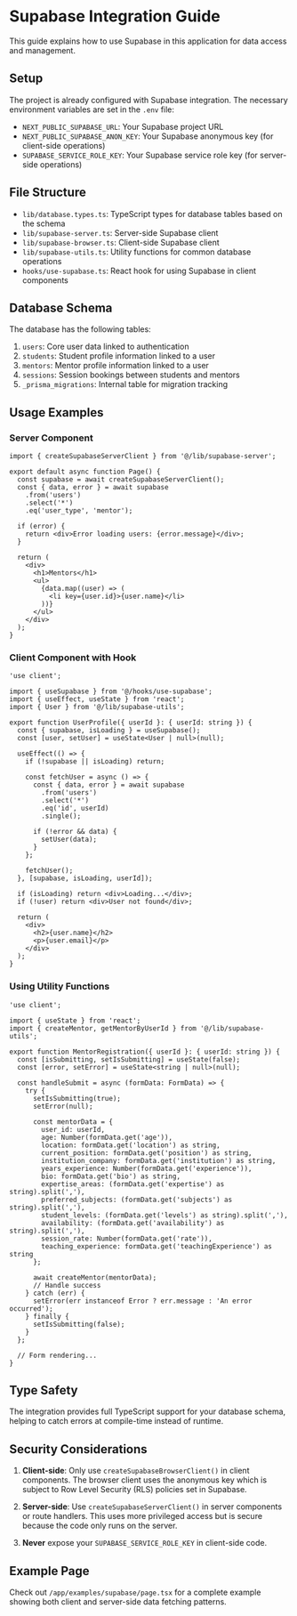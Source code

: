 # Supabase Integration Guide

This guide explains how to use Supabase in this application for data access and management.

## Setup

The project is already configured with Supabase integration. The necessary environment variables are set in the `.env` file:

- `NEXT_PUBLIC_SUPABASE_URL`: Your Supabase project URL
- `NEXT_PUBLIC_SUPABASE_ANON_KEY`: Your Supabase anonymous key (for client-side operations)
- `SUPABASE_SERVICE_ROLE_KEY`: Your Supabase service role key (for server-side operations)

## File Structure

- `lib/database.types.ts`: TypeScript types for database tables based on the schema
- `lib/supabase-server.ts`: Server-side Supabase client
- `lib/supabase-browser.ts`: Client-side Supabase client
- `lib/supabase-utils.ts`: Utility functions for common database operations
- `hooks/use-supabase.ts`: React hook for using Supabase in client components

## Database Schema

The database has the following tables:

1. `users`: Core user data linked to authentication
2. `students`: Student profile information linked to a user
3. `mentors`: Mentor profile information linked to a user
4. `sessions`: Session bookings between students and mentors
5. `_prisma_migrations`: Internal table for migration tracking

## Usage Examples

### Server Component

```tsx
import { createSupabaseServerClient } from '@/lib/supabase-server';

export default async function Page() {
  const supabase = await createSupabaseServerClient();
  const { data, error } = await supabase
    .from('users')
    .select('*')
    .eq('user_type', 'mentor');

  if (error) {
    return <div>Error loading users: {error.message}</div>;
  }

  return (
    <div>
      <h1>Mentors</h1>
      <ul>
        {data.map((user) => (
          <li key={user.id}>{user.name}</li>
        ))}
      </ul>
    </div>
  );
}
```

### Client Component with Hook

```tsx
'use client';

import { useSupabase } from '@/hooks/use-supabase';
import { useEffect, useState } from 'react';
import { User } from '@/lib/supabase-utils';

export function UserProfile({ userId }: { userId: string }) {
  const { supabase, isLoading } = useSupabase();
  const [user, setUser] = useState<User | null>(null);

  useEffect(() => {
    if (!supabase || isLoading) return;

    const fetchUser = async () => {
      const { data, error } = await supabase
        .from('users')
        .select('*')
        .eq('id', userId)
        .single();

      if (!error && data) {
        setUser(data);
      }
    };

    fetchUser();
  }, [supabase, isLoading, userId]);

  if (isLoading) return <div>Loading...</div>;
  if (!user) return <div>User not found</div>;

  return (
    <div>
      <h2>{user.name}</h2>
      <p>{user.email}</p>
    </div>
  );
}
```

### Using Utility Functions

```tsx
'use client';

import { useState } from 'react';
import { createMentor, getMentorByUserId } from '@/lib/supabase-utils';

export function MentorRegistration({ userId }: { userId: string }) {
  const [isSubmitting, setIsSubmitting] = useState(false);
  const [error, setError] = useState<string | null>(null);

  const handleSubmit = async (formData: FormData) => {
    try {
      setIsSubmitting(true);
      setError(null);

      const mentorData = {
        user_id: userId,
        age: Number(formData.get('age')),
        location: formData.get('location') as string,
        current_position: formData.get('position') as string,
        institution_company: formData.get('institution') as string,
        years_experience: Number(formData.get('experience')),
        bio: formData.get('bio') as string,
        expertise_areas: (formData.get('expertise') as string).split(','),
        preferred_subjects: (formData.get('subjects') as string).split(','),
        student_levels: (formData.get('levels') as string).split(','),
        availability: (formData.get('availability') as string).split(','),
        session_rate: Number(formData.get('rate')),
        teaching_experience: formData.get('teachingExperience') as string
      };

      await createMentor(mentorData);
      // Handle success
    } catch (err) {
      setError(err instanceof Error ? err.message : 'An error occurred');
    } finally {
      setIsSubmitting(false);
    }
  };

  // Form rendering...
}
```

## Type Safety

The integration provides full TypeScript support for your database schema, helping to catch errors at compile-time instead of runtime.

## Security Considerations

1. **Client-side**: Only use `createSupabaseBrowserClient()` in client components. The browser client uses the anonymous key which is subject to Row Level Security (RLS) policies set in Supabase.

2. **Server-side**: Use `createSupabaseServerClient()` in server components or route handlers. This uses more privileged access but is secure because the code only runs on the server.

3. **Never** expose your `SUPABASE_SERVICE_ROLE_KEY` in client-side code.

## Example Page

Check out `/app/examples/supabase/page.tsx` for a complete example showing both client and server-side data fetching patterns.